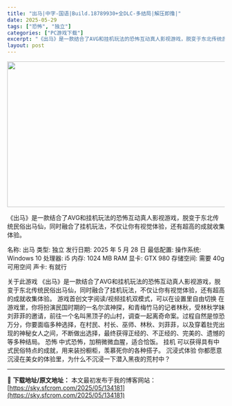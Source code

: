 ```yaml
---
title: "出马|中字-国语|Build.18789930+全DLC-多结局|解压即撸|"
date: 2025-05-29
tags: ["恐怖", "独立"]
categories: ["PC游戏下载"]
excerpt: "《出马》是一款结合了AVG和挂机玩法的恐怖互动真人影视游戏，脱变于东北传统民俗出马仙，同时融合了挂机玩法，不仅让你有视觉体验，还有超高的成就收集体验。 名称: 出马 类型: 独立 发行日期: 2025 年 5 月 28 日 最低配置: 操作系统: Windows 10 处理器: i5 内存: 102&hellip;"
layout: post
---
```


<img class="aligncenter size-full wp-image-134182" src="https://sky.sfcrom.com/wp-content/uploads/2025/05/2025052912042281.webp" alt="" width="600" height="338" />

《出马》是一款结合了AVG和挂机玩法的恐怖互动真人影视游戏，脱变于东北传统民俗出马仙，同时融合了挂机玩法，不仅让你有视觉体验，还有超高的成就收集体验。

名称: 出马
类型: 独立
发行日期: 2025 年 5 月 28 日
最低配置:
操作系统: Windows 10
处理器: i5
内存: 1024 MB RAM
显卡: GTX 980
存储空间: 需要 40g 可用空间
声卡: 有就行

关于此游戏
《出马》是一款结合了AVG和挂机玩法的恐怖互动真人影视游戏，脱变于东北传统民俗出马仙，同时融合了挂机玩法，不仅让你有视觉体验，还有超高的成就收集体验。
游戏首创文字阅读/视频挂机双模式，可以在设置里自由切换
在游戏里，你将扮演民国时期的一名尔滨神探，和青梅竹马的记者林秋，受林秋学妹刘菲菲的邀请，前往一个名叫黑顶子的山村，调查一起离奇命案。过程自然是惊恐万分，你要面临多种选择，在村民、村长、巫师、林秋、刘菲菲，以及穿着肚兜出现的神秘女人之间，不断做出选择，最终获得正经的、不正经的、完美的、遗憾的等多种结局。
恐怖
中式恐怖，加稍微微血腥，适合恰饭。
挂机
可以获得具有中式民俗特点的成就，用来装扮橱柜，羡慕死你的各种搭子。
沉浸式体验
你都愿意沉浸在美女的体验里，为什么不沉浸一下潜入黑夜的荒村中？

---
📖 **下载地址/原文地址：** 本文最初发布于我的博客网站：[https://sky.sfcrom.com/2025/05/134181](https://sky.sfcrom.com/2025/05/134181)
